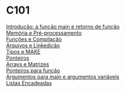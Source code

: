 # C101

[Introdução: a função main e retorno de função](introducao-main-e-return/README.md) <br>
[Memória e Pré-processamento](memoria-e-preproc/README.md) <br>
[Funções e Compilação](funcoes-e-compilacao/README.md) <br>
[Arquivos e Linkedição](arquivos-e-linkedicao/README.md) <br>
[Tipos e MAKE](tipos-e-make/README.md) <br>
[Ponteiros](ponteiros/README.md) <br>
[Arrays e Matrizes](arrays-e-matrizes/README.md) <br>
[Ponteiros para função](ponteiros-para-funcao/README.md) <br>
[Argumentos para main e argumentos variáveis](argumentos-para-main-e-argumentos-variaveis/README.md) <br>
[Listas Encadeadas](listas_encadeadas/README.md) <br>